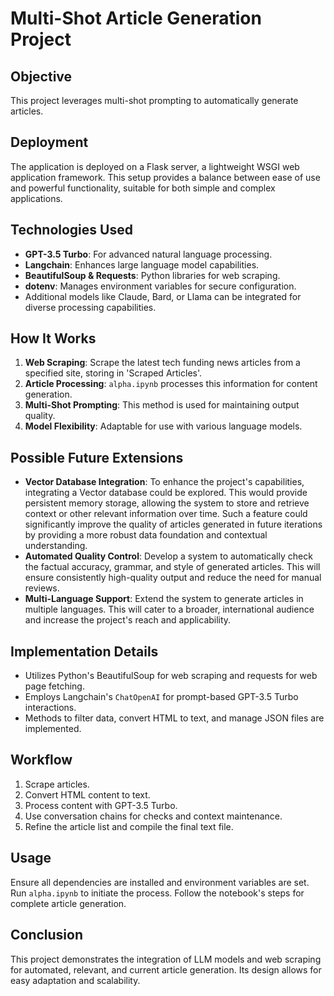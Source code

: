 # Multi-Shot Article Generation Project

## Objective
This project leverages multi-shot prompting to automatically generate articles.

## Deployment
The application is deployed on a Flask server, a lightweight WSGI web application framework. This setup provides a balance between ease of use and powerful functionality, suitable for both simple and complex applications.

## Technologies Used
- **GPT-3.5 Turbo**: For advanced natural language processing.
- **Langchain**: Enhances large language model capabilities.
- **BeautifulSoup & Requests**: Python libraries for web scraping.
- **dotenv**: Manages environment variables for secure configuration.
- Additional models like Claude, Bard, or Llama can be integrated for diverse processing capabilities.

## How It Works
1. **Web Scraping**: Scrape the latest tech funding news articles from a specified site, storing in 'Scraped Articles'.
2. **Article Processing**: `alpha.ipynb` processes this information for content generation.
3. **Multi-Shot Prompting**: This method is used for maintaining output quality.
4. **Model Flexibility**: Adaptable for use with various language models.

## Possible Future Extensions
- **Vector Database Integration**: To enhance the project's capabilities, integrating a Vector database could be explored. This would provide persistent memory storage, allowing the system to store and retrieve context or other relevant information over time. Such a feature could significantly improve the quality of articles generated in future iterations by providing a more robust data foundation and contextual understanding.
- **Automated Quality Control**: Develop a system to automatically check the factual accuracy, grammar, and style of generated articles. This will ensure consistently high-quality output and reduce the need for manual reviews.
- **Multi-Language Support**: Extend the system to generate articles in multiple languages. This will cater to a broader, international audience and increase the project's reach and applicability.

## Implementation Details
- Utilizes Python's BeautifulSoup for web scraping and requests for web page fetching.
- Employs Langchain's `ChatOpenAI` for prompt-based GPT-3.5 Turbo interactions.
- Methods to filter data, convert HTML to text, and manage JSON files are implemented.

## Workflow
1. Scrape articles.
2. Convert HTML content to text.
3. Process content with GPT-3.5 Turbo.
4. Use conversation chains for checks and context maintenance.
5. Refine the article list and compile the final text file.

## Usage
Ensure all dependencies are installed and environment variables are set. Run `alpha.ipynb` to initiate the process. Follow the notebook's steps for complete article generation.

## Conclusion
This project demonstrates the integration of LLM models and web scraping for automated, relevant, and current article generation. Its design allows for easy adaptation and scalability.
